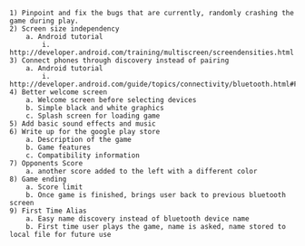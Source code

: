 	1) Pinpoint and fix the bugs that are currently, randomly crashing the game during play.
	2) Screen size independency
		a. Android tutorial 
			i. http://developer.android.com/training/multiscreen/screendensities.html
	3) Connect phones through discovery instead of pairing
		a. Android tutorial
			i. http://developer.android.com/guide/topics/connectivity/bluetooth.html#FindingDevices
	4) Better welcome screen
		a. Welcome screen before selecting devices
		b. Simple black and white graphics
		c. Splash screen for loading game
	5) Add basic sound effects and music
	6) Write up for the google play store
		a. Description of the game
		b. Game features
		c. Compatibility information
	7) Opponents Score
		a. another score added to the left with a different color
	8) Game ending
		a. Score limit
		b. Once game is finished, brings user back to previous bluetooth screen
	9) First Time Alias
		a. Easy name discovery instead of bluetooth device name
		b. First time user plays the game, name is asked, name stored to local file for future use
